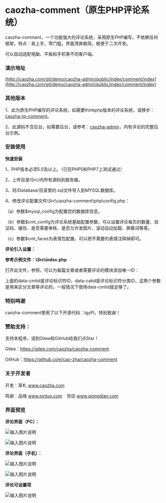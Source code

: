 # caozha-comment（原生PHP评论系统）

caozha-comment，一个功能强大的评论系统，采用原生PHP编写，不依赖任何框架，特点：易上手，零门槛，界面清爽极简，极便于二次开发。

可以自动适配电脑、平板和手机等不同客户端。

### 演示地址

[http://caozha.com/git/demo/caozha-admin/public/index/comment/index](http://caozha.com/git/demo/caozha-admin/public/index/comment/index)


### 其他版本

1、此为原生PHP编写的评论系统，如需要thinkphp版本的评论系统，请移步：[caozha-tp-comment](http://gitee.com/caozha/caozha-tp-comment)。

2、此源码不含后台，如需要后台，请参考：[caozha-admin](http://gitee.com/caozha/caozha-admin)，内有评论的完整后台示例。


### 安装使用

**快速安装**

1、PHP版本必须5.0及以上。（已在PHP5和PHP7上测试通过）

2、上传目录/Src/内所有源码到服务器。

3、将/Database/目录里的.sql文件导入到MYSQL数据库。

4、修改评论配置文件\Src\caozha-comment\php\config.php：

（a）参数$mysql_config为配置您的数据库信息。

（b）参数$cmt_config为评论系统基础配置参数，可以设置评论每页的数量、验证码、缓存、是否需要审核、是否允许发图片、滚动自动加载、屏蔽词等等。

（c）参数$cmt_faces为表情包配置，可以把不需要的表情注释掉即可。


**评论引入设置：**

**参考示例文件：\Src\index.php** 

打开此文件，参照，可以为每篇文章或者需要评论的模块添加唯一ID：

<div class="pl-520am" data-cmtid="act_1" data-catid="0" ></div>

上面的data-cmtid是评论标识符ID，data-catid是评论标识符分类ID，这两个参数是用来区分文章等评论的，一般情况下使用data-cmtid就足够了。



### 特别鸣谢

caozha-comment使用了以下开源代码：lgyPl，特别致谢！


### 赞助支持：

支持本程序，请到Gitee和GitHub给我们点Star！

Gitee：https://gitee.com/caozha/caozha-comment

GitHub：https://github.com/cao-zha/caozha-comment

### 关于开发者

开发：草札 www.caozha.com

鸣谢：品络 www.pinluo.com  &ensp;  穷店 www.qiongdian.com


### 界面预览


**评论界面（PC）：**

![输入图片说明](https://images.gitee.com/uploads/images/2020/0611/145140_3e613b5d_7397417.png "16.png")

![输入图片说明](https://images.gitee.com/uploads/images/2020/0611/135914_73eb0310_7397417.png "19.png")

  
  

**评论界面（手机）：**

![输入图片说明](https://images.gitee.com/uploads/images/2020/0612/152711_77208177_7397417.jpeg "5.jpg")

 
![输入图片说明](https://images.gitee.com/uploads/images/2020/0612/152720_633821db_7397417.jpeg "6.jpg")
 

**评论可设置项**

![输入图片说明](https://images.gitee.com/uploads/images/2020/0613/215106_529a1e40_7397417.png "7.png")
